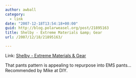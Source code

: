 ```yaml
---
author: awball
category:
  - link
date: "2007-12-18T13:54:18+00:00"
guid: http://blog.polarweasel.org/post/21895163
title: Shelby - Extreme Materials &amp; Gear
url: /2007/12/18/21895163/

---
```

Link: [Shelby - Extreme Materials & Gear](http://www.shelby.fi/catalog/default.php)

That pants pattern is appealing to repurpose into EMS pants… Recommended by Mike at DIY.
